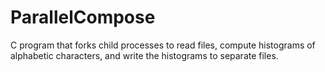 # ParallelCompose
C program that forks child processes to read files, compute histograms of alphabetic characters, and write the histograms to separate files.
